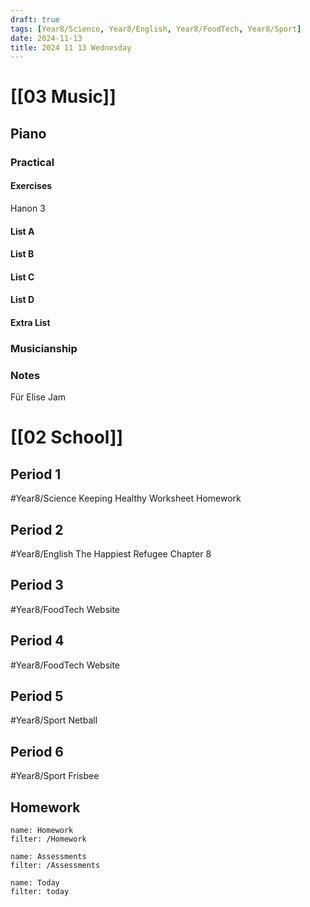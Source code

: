 ```yaml
---
draft: true
tags: [Year8/Science, Year8/English, Year8/FoodTech, Year8/Sport]
date: 2024-11-13
title: 2024 11 13 Wednesday
---
```



# [[03 Music]]

## Piano

### Practical

#### Exercises

Hanon 3

#### List A

#### List B

#### List C

#### List D

#### Extra List

### Musicianship

### Notes

Für Elise Jam

# [[02 School]]

## Period 1

#Year8/Science
Keeping Healthy Worksheet Homework

## Period 2

#Year8/English
The Happiest Refugee Chapter 8

## Period 3

#Year8/FoodTech
Website

## Period 4

#Year8/FoodTech
Website

## Period 5

#Year8/Sport
Netball

## Period 6

#Year8/Sport
Frisbee

## Homework

```todoist
name: Homework
filter: /Homework
```

```todoist
name: Assessments
filter: /Assessments
```

```todoist
name: Today
filter: today
```
